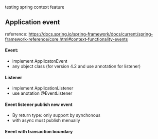 testing spring context feature

## Application event
referrence: https://docs.spring.io/spring-framework/docs/current/spring-framework-reference/core.html#context-functionality-events
#### Event: 
  + implement ApplicatonEvent 
  + any object class (for version 4.2 and use annotation for listener)
#### Listener
  + implement ApplicationListener
  + use anotation @EventListener
 #### Event listener publish new event
  + By return type: only support by synchonous
  + with async must publish menually
 #### Event with transaction boundary 